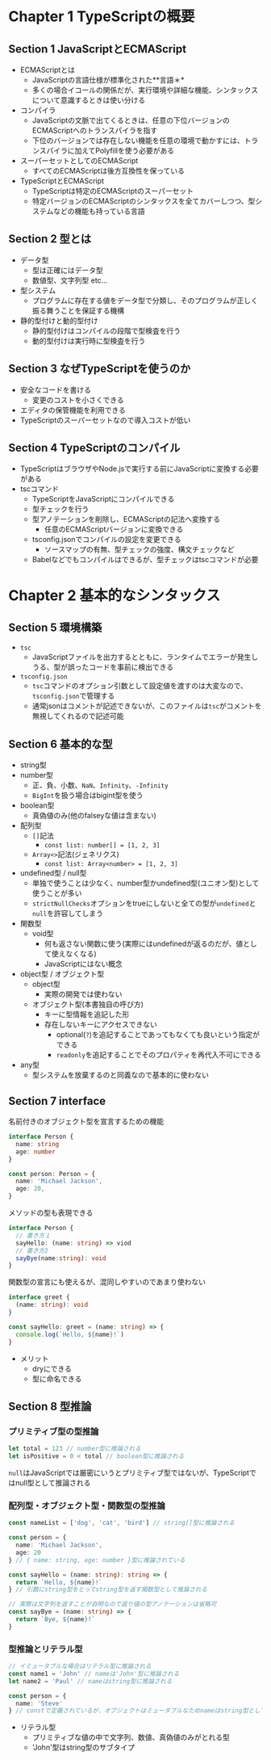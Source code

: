 # Chapter 1 TypeScriptの概要
## Section 1 JavaScriptとECMAScript
- ECMAScriptとは
  - JavaScriptの言語仕様が標準化された**言語＊*
  - 多くの場合イコールの関係だが、実行環境や詳細な機能、シンタックスについて意識するときは使い分ける
- コンパイラ
  - JavaScriptの文脈で出てくるときは、任意の下位バージョンのECMAScriptへのトランスパイラを指す
  - 下位のバージョンでは存在しない機能を任意の環境で動かすには、トランスパイラに加えてPolyfillを使う必要がある
- スーパーセットとしてのECMAScript
  - すべてのECMAScriptは後方互換性を保っている
- TypeScriptとECMAScript
  - TypeScriptは特定のECMAScriptのスーパーセット
  - 特定バージョンのECMAScriptのシンタックスを全てカバーしつつ、型システムなどの機能も持っている言語
## Section 2 型とは
- データ型
  - 型は正確にはデータ型
  - 数値型、文字列型 etc...
- 型システム
  - プログラムに存在する値をデータ型で分類し、そのプログラムが正しく振る舞うことを保証する機構
- 静的型付けと動的型付け
  - 静的型付けはコンパイルの段階で型検査を行う
  - 動的型付けは実行時に型検査を行う
## Section 3 なぜTypeScriptを使うのか
- 安全なコードを書ける
  - 変更のコストを小さくできる
- エディタの保管機能を利用できる
- TypeScriptのスーパーセットなので導入コストが低い
## Section 4 TypeScriptのコンパイル
- TypeScriptはブラウザやNode.jsで実行する前にJavaScriptに変換する必要がある
- tscコマンド
  - TypeScriptをJavaScriptにコンパイルできる
  - 型チェックを行う
  - 型アノテーションを削除し、ECMAScriptの記法へ変換する
    - 任意のECMAScriptバージョンに変換できる
  - tsconfig.jsonでコンパイルの設定を変更できる
    - ソースマップの有無、型チェックの強度、構文チェックなど
  - Babelなどでもコンパイルはできるが、型チェックはtscコマンドが必要
# Chapter 2 基本的なシンタックス
## Section 5 環境構築
- `tsc`
  - JavaScriptファイルを出力するとともに、ランタイムでエラーが発生しうる、型が誤ったコードを事前に検出できる
- `tsconfig.json`
  - `tsc`コマンドのオプション引数として設定値を渡すのは大変なので、`tsconfig.json`で管理する
  - 通常jsonはコメントが記述できないが、このファイルは`tsc`がコメントを無視してくれるので記述可能
## Section 6 基本的な型
- string型
- number型
  - 正、負、小数、`NaN`、`Infinity`、`-Infinity`
  - `BigInt`を扱う場合はbigint型を使う
- boolean型
  - 真偽値のみ(他のfalseyな値は含まない)
- 配列型
  - `[]`記法
    - `const list: number[] = [1, 2, 3]`
  - `Array<>`記法(ジェネリクス)
    - `const list: Array<number> = [1, 2, 3]`
- undefined型 / null型
  - 単独で使うことは少なく、number型かundefined型(ユニオン型)として使うことが多い
  - `strictNullChecks`オプションをtrueにしないと全ての型が`undefined`と`null`を許容してしまう
- 関数型
  - void型
    - 何も返さない関数に使う(実際にはundefinedが返るのだが、値として使えなくなる)
    - JavaScriptにはない概念
- object型 / オブジェクト型
  - object型
    - 実際の開発では使わない
  - オブジェクト型(本書独自の呼び方)
    - キーに型情報を追記した形
    - 存在しないキーにアクセスできない
      - optional(`?`)を追記することであってもなくても良いという指定ができる
      - `readonly`を追記することでそのプロパティを再代入不可にできる
- any型
  - 型システムを放棄するのと同義なので基本的に使わない
## Section 7 interface
名前付きのオブジェクト型を宣言するための機能
```typescript
interface Person {
  name: string
  age: number
}

const person: Person = {
  name: 'Michael Jackson',
  age: 20,
}
```
メソッドの型も表現できる
```typescript
interface Person {
  // 書き方１
  sayHello: (name: string) => viod
  // 書き方2
  sayBye(name:string): void
}
```
関数型の宣言にも使えるが、混同しやすいのであまり使わない
```typescript
interface greet {
  (name: string): void
}

const sayHello: greet = (name: string) => {
  console.log(`Hello, ${name}!`)
}
```
- メリット
  - dryにできる
  - 型に命名できる
## Section 8 型推論
### プリミティブ型の型推論
```typescript
let total = 123 // number型に推論される
let isPositive = 0 < total // boolean型に推論される
```
`null`はJavaScriptでは厳密にいうとプリミティブ型ではないが、TypeScriptではnull型として推論される
### 配列型・オブジェクト型・関数型の型推論
```typescript
const nameList = ['dog', 'cat', 'bird'] // string[]型に推論される

const person = {
  name: 'Michael Jackson',
  age: 20
} // { name: string, age: number }型に推論されている

const sayHello = (name: string): string => {
  return `Hello, ${name}!`
} // 引数にstring型をとってstring型を返す関数型として推論される

// 実際は文字列を返すことが自明なので返り値の型アノテーションは省略可
const sayBye = (name: string) => {
  return `Bye, ${name}!`
}
```
### 型推論とリテラル型
```typescript
// イミュータブルな場合はリテラル型に推論される
const name1 = 'John' // nameは'John'型に推論される
let name2 = 'Paul' // nameはstring型に推論される

const person = {
  name: 'Steve'
} // constで定義されているが、オブジェクトはミュータブルなためnameはstring型として推論される
```
- リテラル型
  - プリミティブな値の中で文字列、数値、真偽値のみがとれる型
  - 'John'型はstring型のサブタイプ
